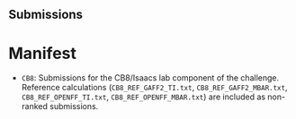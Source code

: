 ## Submissions

# Manifest

- `CB8`: Submissions for the CB8/Isaacs lab component of the challenge. Reference calculations (`CB8_REF_GAFF2_TI.txt`, `CB8_REF_GAFF2_MBAR.txt`, `CB8_REF_OPENFF_TI.txt`, `CB8_REF_OPENFF_MBAR.txt`) are included as non-ranked submissions.
